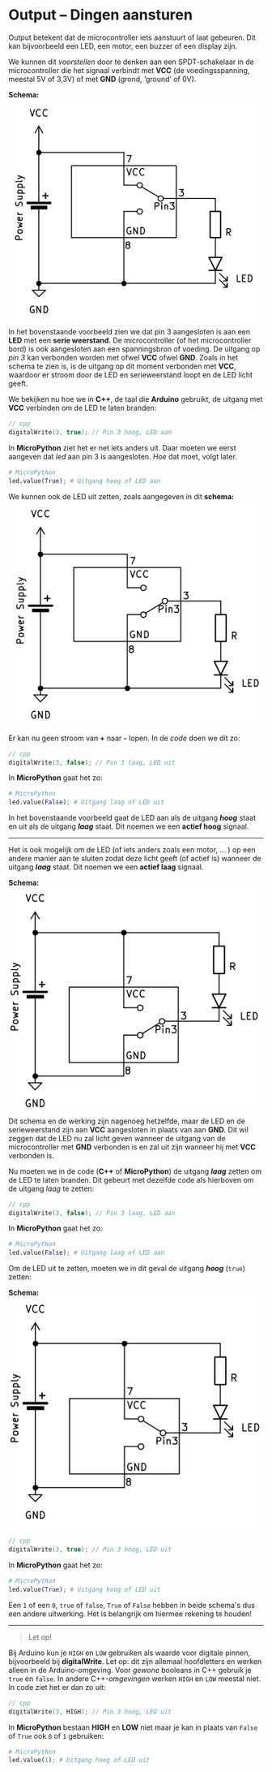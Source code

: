 # Output – Dingen aansturen

Output betekent dat de microcontroller iets aanstuurt of laat gebeuren. Dit kan bijvoorbeeld een LED, een motor, een buzzer of een display zijn.

We kunnen dit *voorstellen* door te denken aan een SPDT-schakelaar in de microcontroller die het signaal verbindt met **VCC** (de voedingsspanning, meestal 5V of 3,3V) of met **GND** (grond, ‘ground’ of 0V).

**Schema:**
![Schema Actief Hoog Aan](img/ac_output_ah_on.png)

In het bovenstaande voorbeeld zien we dat pin 3 aangesloten is aan een **LED** met een **serie weerstand**. De microcontroller (of het microcontroller bord) is ook aangesloten aan een spanningsbron of voeding. De uitgang op *pin 3* kan verbonden worden met ofwel **VCC** ofwel **GND**. Zoals in het schema te zien is, is de uitgang op dit moment verbonden met **VCC**, waardoor er stroom door de LED en serieweerstand loopt en de LED licht geeft.

We bekijken nu hoe we in **C++**, de taal die **Arduino** gebruikt, de uitgang met **VCC** verbinden om de LED te laten branden:

```cpp
// cpp
digitalWrite(3, true); // Pin 3 hoog, LED aan
```
In **MicroPython** ziet het er net iets anders uit. Daar moeten we eerst aangeven dat *led* aan pin 3 is aangesloten. *Hoe* dat moet, volgt later.

```python
# MicroPython
led.value(True); # Uitgang hoog of LED aan
```

We kunnen ook de LED uit zetten, zoals aangegeven in dit **schema:**
![Schema Actief Hoog Uit](img/ac_output_ah_off.png)

Er kan nu geen stroom van **+** naar **-** lopen. In de *code* doen we dit zo:

```cpp
// cpp
digitalWrite(3, false); // Pin 3 laag, LED uit
```
In **MicroPython** gaat het zo:
```python
# MicroPython
led.value(False); # Uitgang laag of LED uit
```

In het bovenstaande voorbeeld gaat de LED aan als de uitgang ***hoog*** staat en uit als de uitgang ***laag*** staat. Dit noemen we een **actief hoog** signaal.

---

Het is ook mogelijk om de LED (of iets anders zoals een motor, ... ) op een andere manier aan te sluiten zodat deze licht geeft (of actief is) wanneer de uitgang ***laag*** staat. Dit noemen we een **actief laag** signaal.

**Schema:**
![Schema Actief Laag Aan](img/ac_output_al_on.png)

Dit schema en de werking zijn nagenoeg hetzelfde, maar de LED en de serieweerstand zijn aan **VCC** aangesloten in plaats van aan **GND**. Dit wil zeggen dat de LED nu zal licht geven wanneer de uitgang van de microcontroller met **GND** verbonden is en zal uit zijn wanneer hij met **VCC** verbonden is.

Nu moeten we in de code (**C++** of **MicroPython**) de uitgang ***laag*** zetten om de LED te laten branden. Dit gebeurt met dezelfde code als hierboven om de uitgang *laag* te zetten:
```cpp
// cpp
digitalWrite(3, false); // Pin 3 laag, LED aan
```
In **MicroPython** gaat het zo:
```python
# MicroPython
led.value(False); # Uitgang laag of LED aan
```

Om de LED uit te zetten, moeten we in dit geval de uitgang ***hoog*** (`true`) zetten:

**Schema:**
![Schema Actief Laag Uit](img/ac_output_al_off.png)
```cpp
// cpp
digitalWrite(3, true); // Pin 3 hoog, LED uit
```
In **MicroPython** gaat het zo:
```python
# MicroPython
led.value(True); # Uitgang hoog of LED uit
```

Een `1` of een `0`, `true` of `false`, `True` of `False` hebben in beide schema's dus een andere uitwerking. Het is belangrijk om hiermee rekening te houden!
  
---

> Let op!

Bij Arduino kun je `HIGH` en `LOW` gebruiken als waarde voor digitale pinnen, bijvoorbeeld bij **digitalWrite**. Let op: dit zijn allemaal hoofdletters en werken alleen in de Arduino-omgeving. Voor *gewone* booleans in C++ gebruik je `true` en `false`. In andere C++-*omgevingen* werken `HIGH` en `LOW` meestal niet. In code ziet het er dan zo uit: 

```cpp
// cpp
digitalWrite(3, HIGH); // Pin 3 hoog, LED uit
```
In **MicroPython** bestaan **HIGH** en **LOW** niet maar je kan in plaats van `False` of `True` ook `0` of `1` gebruiken:

```python
# MicroPython
led.value(1); # Uitgang hoog of LED uit
```